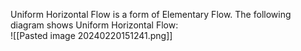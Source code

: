 Uniform Horizontal Flow is a form of Elementary Flow.
The following diagram shows Uniform Horizontal Flow:
\
![[Pasted image 20240220151241.png]]